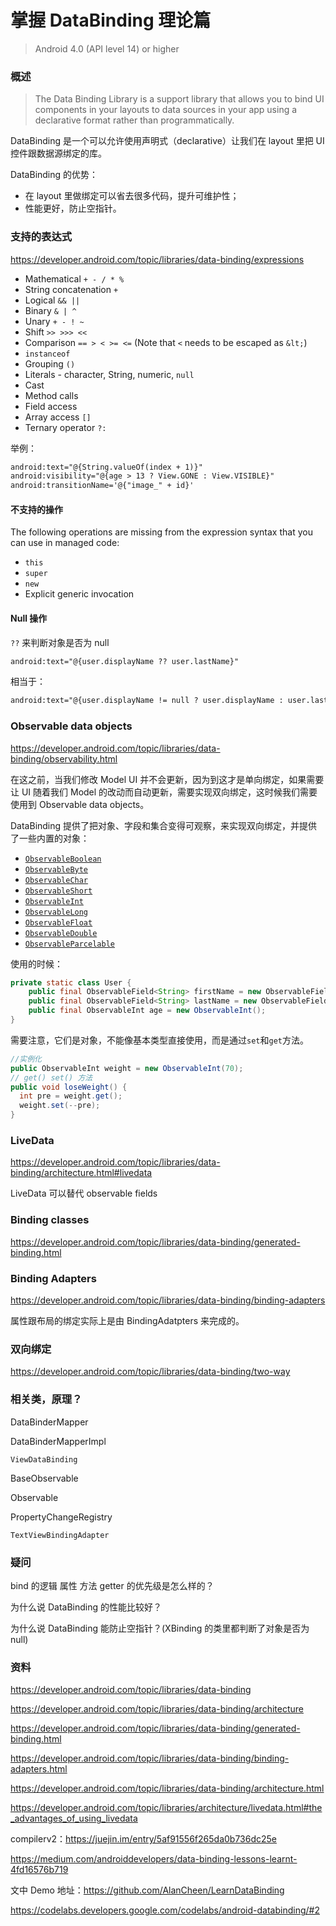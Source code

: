 # 掌握 DataBinding 理论篇

> Android 4.0 (API level 14) or higher

### 概述

> The Data Binding Library is a support library that allows you to bind UI components in your layouts to data sources in your app using a declarative format rather than programmatically.



DataBinding 是一个可以允许使用声明式（declarative）让我们在 layout 里把 UI 控件跟数据源绑定的库。 



DataBinding 的优势：

- 在 layout 里做绑定可以省去很多代码，提升可维护性；
- 性能更好，防止空指针。



### 支持的表达式

https://developer.android.com/topic/libraries/data-binding/expressions

- Mathematical `+ - / * %`
- String concatenation `+`
- Logical `&& ||`
- Binary `& | ^`
- Unary `+ - ! ~`
- Shift `>> >>> <<`
- Comparison `== > < >= <=` (Note that `<` needs to be escaped as `&lt;`)
- `instanceof`
- Grouping `()`
- Literals - character, String, numeric, `null`
- Cast
- Method calls
- Field access
- Array access `[]`
- Ternary operator `?:`



举例：

```xml
android:text="@{String.valueOf(index + 1)}"
android:visibility="@{age > 13 ? View.GONE : View.VISIBLE}"
android:transitionName='@{"image_" + id}'
```



#### 不支持的操作

The following operations are missing from the expression syntax that you can use in managed code:

- `this`
- `super`
- `new`
- Explicit generic invocation



#### Null 操作

`??` 来判断对象是否为 null

```xml
android:text="@{user.displayName ?? user.lastName}"
```

相当于：

```xml
android:text="@{user.displayName != null ? user.displayName : user.lastName}"
```



### Observable data objects

https://developer.android.com/topic/libraries/data-binding/observability.html

在这之前，当我们修改 Model UI 并不会更新，因为到这才是单向绑定，如果需要让 UI 随着我们 Model 的改动而自动更新，需要实现双向绑定，这时候我们需要使用到 Observable data objects。



DataBinding 提供了把对象、字段和集合变得可观察，来实现双向绑定，并提供了一些内置的对象：

- [`ObservableBoolean`](https://developer.android.com/reference/androidx/databinding/ObservableBoolean.html)
- [`ObservableByte`](https://developer.android.com/reference/androidx/databinding/ObservableByte.html)
- [`ObservableChar`](https://developer.android.com/reference/androidx/databinding/ObservableChar.html)
- [`ObservableShort`](https://developer.android.com/reference/androidx/databinding/ObservableShort.html)
- [`ObservableInt`](https://developer.android.com/reference/androidx/databinding/ObservableInt.html)
- [`ObservableLong`](https://developer.android.com/reference/androidx/databinding/ObservableLong.html)
- [`ObservableFloat`](https://developer.android.com/reference/androidx/databinding/ObservableFloat.html)
- [`ObservableDouble`](https://developer.android.com/reference/androidx/databinding/ObservableDouble.html)
- [`ObservableParcelable`](https://developer.android.com/reference/androidx/databinding/ObservableParcelable.html)



使用的时候：

```java
private static class User {
    public final ObservableField<String> firstName = new ObservableField<>();
    public final ObservableField<String> lastName = new ObservableField<>();
    public final ObservableInt age = new ObservableInt();
}
```



需要注意，它们是对象，不能像基本类型直接使用，而是通过`set`和`get`方法。

```java
//实例化 
public ObservableInt weight = new ObservableInt(70);
// get() set() 方法
public void loseWeight() {
  int pre = weight.get();
  weight.set(--pre);
}
```



### LiveData

https://developer.android.com/topic/libraries/data-binding/architecture.html#livedata

LiveData 可以替代 observable fields 







### Binding classes

https://developer.android.com/topic/libraries/data-binding/generated-binding.html



### Binding Adapters

https://developer.android.com/topic/libraries/data-binding/binding-adapters



属性跟布局的绑定实际上是由 BindingAdatpters 来完成的。





### 双向绑定

https://developer.android.com/topic/libraries/data-binding/two-way





### 相关类，原理？

DataBinderMapper

DataBinderMapperImpl

`ViewDataBinding`

BaseObservable

Observable

PropertyChangeRegistry

`TextViewBindingAdapter`



### 疑问

bind 的逻辑 属性 方法 getter 的优先级是怎么样的？

为什么说 DataBinding 的性能比较好？

为什么说 DataBinding 能防止空指针？(XBinding 的类里都判断了对象是否为 null)



### 资料

https://developer.android.com/topic/libraries/data-binding

https://developer.android.com/topic/libraries/data-binding/architecture

https://developer.android.com/topic/libraries/data-binding/generated-binding.html

https://developer.android.com/topic/libraries/data-binding/binding-adapters.html

https://developer.android.com/topic/libraries/data-binding/architecture.html

https://developer.android.com/topic/libraries/architecture/livedata.html#the_advantages_of_using_livedata

compilerv2：https://juejin.im/entry/5af91556f265da0b736dc25e

https://medium.com/androiddevelopers/data-binding-lessons-learnt-4fd16576b719

文中 Demo 地址：https://github.com/AlanCheen/LearnDataBinding

https://codelabs.developers.google.com/codelabs/android-databinding/#2